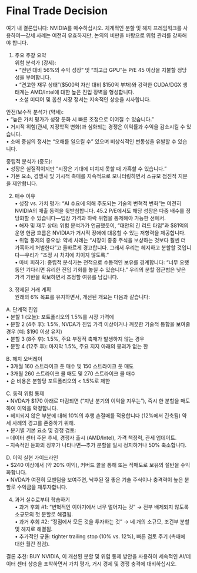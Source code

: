 # Final Trade Decision

여기 내 결론입니다: NVIDIA를 매수하십시오. 체계적인 분할 및 헤지 프레임워크를 사용하여—강세 사례는 여전히 유효하지만, 논의의 비판을 바탕으로 위험 관리를 강화해야 합니다.  

1. 주요 주장 요약  
위험 분석가 (강세):  
  • “전년 대비 56%의 수익 성장” 및 “최고급 GPU”는 P/E 45 이상을 지불할 정당성을 부여합니다.  
  • “견고한 재무 상태”($500억 자산 대비 $150억 부채)와 강력한 CUDA/DGX 생태계는 AMD/Intel에 대한 높은 진입 장벽을 형성합니다.  
  • 소셜 미디어 및 옵션 시장 정서는 지속적인 상승을 시사합니다.  

안전/보수적 분석가 (약세):  
  • “높은 가치 평가가 성장 둔화 시 빠른 조정으로 이어질 수 있습니다.”  
  • 거시적 위험(관세, 지정학적 변화)과 심화되는 경쟁은 이익률과 수익을 감소시킬 수 있습니다.  
  • 소매 중심의 정서는 “오해를 일으킬 수” 있으며 비상식적인 변동성을 유발할 수 있습니다.  

중립적 분석가 (중도):  
  • 성장은 실질적이지만 “시장은 기대에 미치지 못할 때 가혹할 수 있습니다.”  
  • 기본 요소, 경쟁사 및 거시적 촉매를 지속적으로 모니터링하면서 소규모 점진적 지분을 제안합니다.  

2. 매수 이유  
• 성장 vs. 가치 평가: “AI 수요에 의해 주도되는 기술의 변혁적 변화”는 여전히 NVIDIA의 매출 동력을 뒷받침합니다. 45.2 P/E에서도 해당 성장은 다중 배수를 정당화할 수 있습니다—입장 가격과 하락 위험을 통제해야 가능한 선에서.  
• 해자 및 재무 상태: 위험 분석가가 언급했듯이, “대안의 긴 리드 타임”과 $81억의 운영 현금 흐름은 NVIDIA가 거시적 장애에 대응할 수 있는 저항력을 제공합니다.  
• 위험 통제의 중요성: 약세 사례는 “시장이 종종 주식을 보상하는 것보다 훨씬 더 가혹하게 처벌한다”고 올바르게 경고합니다. 그래서 우리는 헤지하고 분할할 것입니다—우리가 “조정 시 처치에 치이지 않도록.”  
• 마비 피하기: 중립적 분석가는 전적으로 수동적인 보유를 경계합니다: “너무 오랫동안 기다리면 유리한 진입 기회를 놓칠 수 있습니다.” 우리의 분할 접근법은 낮은 가격 기반을 확보하면서 조정할 여유를 남깁니다.  

3. 정제된 거래 계획  
원래의 6% 목표를 유지하면서, 개선된 개요는 다음과 같습니다:

  A. 단계적 진입  
    • 분할 1 (오늘): 포트폴리오의 1.5%를 시장 가격에  
    • 분할 2 (4주 후): 1.5%, NVDA가 진입 가격 이상이거나 깨끗한 기술적 통합을 보여줄 경우 (예: $190 이상 유지)  
    • 분할 3 (8주 후): 1.5%, 주요 부정적 촉매가 발생하지 않는 경우  
    • 분할 4 (12주 후): 마지막 1.5%, 주요 지지 아래의 붕괴가 없는 한  

  B. 헤지 오버레이  
    • 3개월 160 스트라이크 풋 매수 및 150 스트라이크 풋 매도  
    • 3개월 260 스트라이크 콜 매도 및 270 스트라이크 콜 매수  
    • 순 비용은 분할당 포트폴리오의 < 1.5%로 제한  

  C. 동적 위험 통제  
    • NVDA가 $170 아래로 마감되면 (“지난 분기의 이익을 지우는”), 즉시 한 분할을 매도하여 이익을 확정합니다.  
    • 헤지되지 않은 부분에 대해 10%의 후행 손절매를 적용합니다 (12%에서 긴축됨) 약세 사례의 경고를 존중하기 위해.  
    • 분기별 기본 요소 및 경쟁 검토:  
      – 데이터 센터 주문 추세, 경쟁사 출시 (AMD/Intel), 가격 책정력, 관세 업데이트.  
      – 지속적인 둔화의 징후가 나타나면—추가 분할을 일시 정지하거나 50% 축소합니다.  

  D. 이익 실현 가이드라인  
    • $240 이상에서 (약 20% 이익), 커버드 콜을 통해 또는 직매도로 보유의 절반을 수익화합니다.  
    • NVDA가 여전히 모멘텀을 보여주면, 낙후된 질 좋은 기술 주식이나 충격력이 높은 분할로 수익금을 재투자합니다.  

4. 과거 실수로부터 학습하기  
• 과거 후회 #1: “변혁적인 이야기에서 너무 멀어지는 것” → 전부 배제되지 않도록 소규모의 첫 분할로 해결됨.  
• 과거 후회 #2: “정점에서 모든 것을 투자하는 것” → 네 개의 소규모, 조건부 분할 및 헤지로 해결됨.  
• 추가적인 규율: tighter trailing stop (10% vs. 12%), 빠른 검토 주기 (촉매에 대한 월간 점검).  

결론 추천: BUY NVIDIA, 이 개선된 분할 및 위험 통제 방안을 사용하여 세속적인 AI/데이터 센터 상승을 포착하면서 가치 평가, 거시 경제 및 경쟁 충격에 대비하십시오.
